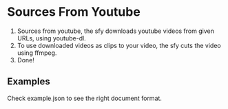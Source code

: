 # Sources From Youtube
1. Sources from youtube, the sfy downloads youtube videos from given URLs, using youtube-dl.
2. To use downloaded videos as clips to your video, the sfy cuts the video using ffmpeg.
3. Done!

## Examples
Check example.json to see the right document format.
